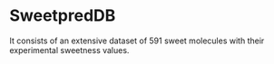 # SweetpredDB

It consists of an extensive dataset of 591 sweet molecules with their experimental sweetness values.


